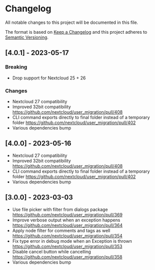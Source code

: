 # Changelog

All notable changes to this project will be documented in this file.

The format is based on [Keep a Changelog](http://keepachangelog.com/en/1.0.0/)
and this project adheres to [Semantic Versioning](http://semver.org/spec/v2.0.0.html).

## [4.0.1] - 2023-05-17

### Breaking

* Drop support for Nextcloud 25 + 26

### Changes

* Nextcloud 27 compatibility
* Improved 32bit compatibility https://github.com/nextcloud/user_migration/pull/408
* CLI command exports directly to final folder instead of a temporary folder https://github.com/nextcloud/user_migration/pull/402
* Various dependencies bump

## [4.0.0] - 2023-05-16

* Nextcloud 27 compatibility
* Improved 32bit compatibility https://github.com/nextcloud/user_migration/pull/408
* CLI command exports directly to final folder instead of a temporary folder https://github.com/nextcloud/user_migration/pull/402
* Various dependencies bump

## [3.0.0] - 2023-03-03

* Use file picker with filter from dialogs package https://github.com/nextcloud/user_migration/pull/369
* Improve verbose output when an exception happens https://github.com/nextcloud/user_migration/pull/364
* Apply node filter for comments and tags as well https://github.com/nextcloud/user_migration/pull/354
* Fix type error in debug mode when an Exception is thrown https://github.com/nextcloud/user_migration/pull/353
* Disable cancel button while cancelling https://github.com/nextcloud/user_migration/pull/358
* Various dependencies bump
